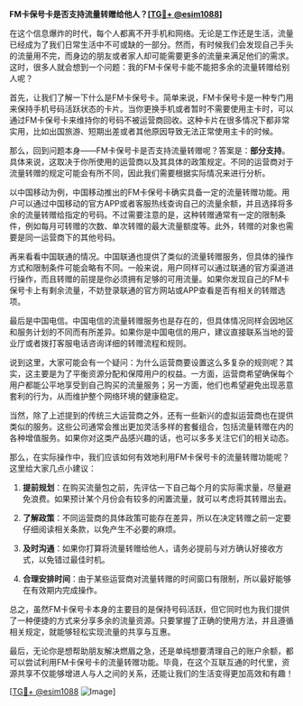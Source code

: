 **FM卡保号卡是否支持流量转赠给他人？[[TG💪+ @esim1088](https://t.me/s/esim1088)]**

在这个信息爆炸的时代，每个人都离不开手机和网络。无论是工作还是生活，流量已经成为了我们日常生活中不可或缺的一部分。然而，有时候我们会发现自己手头的流量用不完，而身边的朋友或者家人却可能需要更多的流量来满足他们的需求。这时，很多人就会想到一个问题：我的FM卡保号卡能不能把多余的流量转赠给别人呢？

首先，让我们了解一下什么是FM卡保号卡。简单来说，FM卡保号卡是一种专门用来保持手机号码活跃状态的卡片。当你更换手机或者暂时不需要使用主卡时，可以通过FM卡保号卡来维持你的号码不被运营商回收。这种卡片在很多情况下都非常实用，比如出国旅游、短期出差或者其他原因导致无法正常使用主卡的时候。

那么，回到问题本身——FM卡保号卡是否支持流量转赠呢？答案是：**部分支持**。具体来说，这取决于你所使用的运营商以及其具体的政策规定。不同的运营商对于流量转赠的规定可能会有所不同，因此我们需要根据实际情况来进行分析。

以中国移动为例，中国移动推出的FM卡保号卡确实具备一定的流量转赠功能。用户可以通过中国移动的官方APP或者客服热线查询自己的流量余额，并且选择将多余的流量转赠给指定的号码。不过需要注意的是，这种转赠通常有一定的限制条件，例如每月可转赠的次数、单次转赠的最大流量额度等。此外，转赠的对象也需要是同一运营商下的其他号码。

再来看看中国联通的情况。中国联通也提供了类似的流量转赠服务，但具体的操作方式和限制条件可能会略有不同。一般来说，用户同样可以通过联通的官方渠道进行操作，而且转赠的前提是你必须拥有足够的可用流量。如果你发现自己的FM卡保号卡上有剩余流量，不妨登录联通的官方网站或APP查看是否有相关的转赠选项。

最后是中国电信。中国电信的流量转赠服务也是存在的，但具体情况同样会因地区和服务计划的不同而有所差异。如果你是中国电信的用户，建议直接联系当地的营业厅或者拨打客服电话咨询详细的转赠流程和规则。

说到这里，大家可能会有一个疑问：为什么运营商要设置这么多复杂的规则呢？其实，这主要是为了平衡资源分配和保障用户的权益。一方面，运营商希望确保每个用户都能公平地享受到自己购买的流量服务；另一方面，他们也希望避免出现恶意套利的行为，从而维护整个网络环境的健康稳定。

当然，除了上述提到的传统三大运营商之外，还有一些新兴的虚拟运营商也在提供类似的服务。这些公司通常会推出更加灵活多样的套餐组合，包括流量转赠在内的各种增值服务。如果你对这类产品感兴趣的话，也可以多多关注它们的相关动态。

那么，在实际操作中，我们应该如何有效地利用FM卡保号卡的流量转赠功能呢？这里给大家几点小建议：

1. **提前规划**：在购买流量包之前，先评估一下自己每个月的实际需求量，尽量避免浪费。如果预计某个月份会有较多的闲置流量，就可以考虑将其转赠出去。

2. **了解政策**：不同运营商的具体政策可能存在差异，所以在决定转赠之前一定要仔细阅读相关条款，以免产生不必要的麻烦。

3. **及时沟通**：如果你打算将流量转赠给他人，请务必提前与对方确认好接收方式，以免错过最佳时机。

4. **合理安排时间**：由于某些运营商对流量转赠的时间窗口有限制，所以最好能够在有效期内完成操作。

总之，虽然FM卡保号卡本身的主要目的是保持号码活跃，但它同时也为我们提供了一种便捷的方式来分享多余的流量资源。只要掌握了正确的使用方法，并且遵循相关规定，就能够轻松实现流量的共享与互惠。

最后，无论你是想帮助朋友解决燃眉之急，还是单纯想要清理自己的账户余额，都可以尝试利用FM卡保号卡的流量转赠功能。毕竟，在这个互联互通的时代里，资源共享不仅能够增进人与人之间的关系，还能让我们的生活变得更加高效和有趣！

[[TG💪+ @esim1088](https://t.me/s/esim1088) ![Image](https://i.postimg.cc/4NQfJmqS/Snipaste-2025-05-13-00-14-12.png)]
